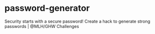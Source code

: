 # password-generator
Security starts with a secure password! Create a hack to generate strong passwords | @MLH/GHW Challenges
